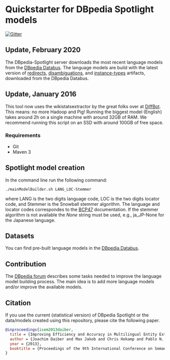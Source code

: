 Quickstarter for DBpedia Spotlight models
===================================================

[![Gitter](https://badges.gitter.im/dbpedia-spotlight/model-quickstarter.svg)](https://gitter.im/dbpedia-spotlight/model-quickstarter?utm_source=badge&utm_medium=badge&utm_campaign=pr-badge)

## Update, February 2020

The DBpedia-Spotlight server downloads the most recent language models from the [DBpedia Databus](https://databus.dbpedia.org/dbpedia/spotlight/spotlight-model/). The language models are build with the latest version of [redirects](https://databus.dbpedia.org/dbpedia/generic/redirects/), [disambiguations](https://databus.dbpedia.org/dbpedia/generic/disambiguations/), and [instance-types](https://databus.dbpedia.org/dbpedia/mappings/instance-types/) artifacts, downloaded from the DBpedia Databus. 

## Update, January 2016

This tool now uses the wikistatsextractor by the great folks over at [DiffBot](https://www.diffbot.com/). This means: no more Hadoop and Pig! Running the biggest model (English) takes around 2h on a single machine with around 32GB of RAM. We recommend running this script on an SSD with around 100GB of free space.

### Requirements

- Git
- Maven 3

## Spotlight model creation

In the command line run the following command:

```./mainModelBuilder.sh LANG_LOC-Stemmer ```

where LANG is the two digits language code, LOC is the two digits locator code, and Stemmer is the Snowball stemmer algorithm. The language and locator codes correspondes to the [BCP47](https://tools.ietf.org/html/bcp47) documentation. If the stemmer algorithm is not available the _None_ string must be used, e.g., ja_JP-None for the Japanese language. 

## Datasets

You can find pre-built language models in the [DBpedia Databus](https://databus.dbpedia.org/dbpedia/spotlight/spotlight-model). 

## Contribution

The [DBpedia forum](https://forum.dbpedia.org/t/dbpedia-spotlight-how-to-help-improve-quality-of-multilingual-entity-extraction/785) describes some tasks needed to improve the language model building process. The main idea is to add more language models and/or improve the available models. 

## Citation

If you use the current (statistical version) of DBpedia Spotlight or the data/models created using this repository, please cite the following paper.

```bibtex
@inproceedings{isem2013daiber,
  title = {Improving Efficiency and Accuracy in Multilingual Entity Extraction},
  author = {Joachim Daiber and Max Jakob and Chris Hokamp and Pablo N. Mendes},
  year = {2013},
  booktitle = {Proceedings of the 9th International Conference on Semantic Systems (I-Semantics)}
}
```
